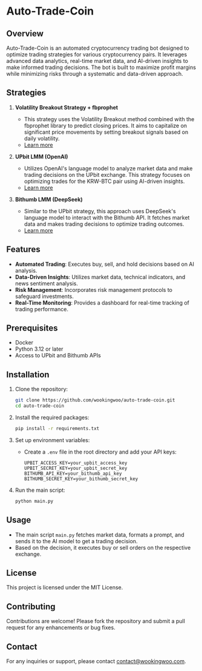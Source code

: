 # Auto-Trade-Coin

## Overview

Auto-Trade-Coin is an automated cryptocurrency trading bot designed to optimize trading strategies for various cryptocurrency pairs. It leverages advanced data analytics, real-time market data, and AI-driven insights to make informed trading decisions. The bot is built to maximize profit margins while minimizing risks through a systematic and data-driven approach.

## Strategies

1. **Volatility Breakout Strategy + fbprophet**
   - This strategy uses the Volatility Breakout method combined with the fbprophet library to predict closing prices. It aims to capitalize on significant price movements by setting breakout signals based on daily volatility.
   - [Learn more](https://github.com/wookingwoo/auto-trade-coin/tree/develop/volatility_breakout)

2. **UPbit LMM (OpenAI)**
   - Utilizes OpenAI's language model to analyze market data and make trading decisions on the UPbit exchange. This strategy focuses on optimizing trades for the KRW-BTC pair using AI-driven insights.
   - [Learn more](https://github.com/wookingwoo/auto-trade-coin/tree/develop/upbit_LLM)

3. **Bithumb LMM (DeepSeek)**
   - Similar to the UPbit strategy, this approach uses DeepSeek's language model to interact with the Bithumb API. It fetches market data and makes trading decisions to optimize trading outcomes.
   - [Learn more](https://github.com/wookingwoo/auto-trade-coin/tree/develop/bithumb_LLM)

## Features

- **Automated Trading**: Executes buy, sell, and hold decisions based on AI analysis.
- **Data-Driven Insights**: Utilizes market data, technical indicators, and news sentiment analysis.
- **Risk Management**: Incorporates risk management protocols to safeguard investments.
- **Real-Time Monitoring**: Provides a dashboard for real-time tracking of trading performance.

## Prerequisites

- Docker
- Python 3.12 or later
- Access to UPbit and Bithumb APIs

## Installation

1. Clone the repository:

   ```bash
   git clone https://github.com/wookingwoo/auto-trade-coin.git
   cd auto-trade-coin
   ```

2. Install the required packages:

   ```bash
   pip install -r requirements.txt
   ```

3. Set up environment variables:
   - Create a `.env` file in the root directory and add your API keys:

     ```
     UPBIT_ACCESS_KEY=your_upbit_access_key
     UPBIT_SECRET_KEY=your_upbit_secret_key
     BITHUMB_API_KEY=your_bithumb_api_key
     BITHUMB_SECRET_KEY=your_bithumb_secret_key
     ```

4. Run the main script:

   ```bash
   python main.py
   ```

## Usage

- The main script `main.py` fetches market data, formats a prompt, and sends it to the AI model to get a trading decision.
- Based on the decision, it executes buy or sell orders on the respective exchange.

## License

This project is licensed under the MIT License.

## Contributing

Contributions are welcome! Please fork the repository and submit a pull request for any enhancements or bug fixes.

## Contact

For any inquiries or support, please contact [contact@wookingwoo.com](mailto:contact@wookingwoo.com).

